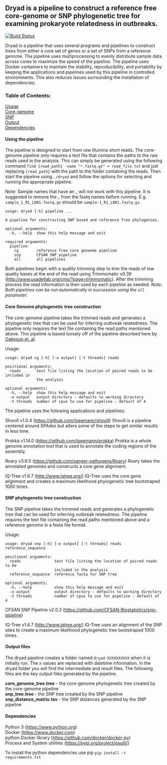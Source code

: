 ## Dryad is a pipeline to construct a reference free core-genome or SNP phylogenetic tree for examining prokaryote relatedness in outbreaks.
[![Build Status](https://travis-ci.org/k-florek/dryad.svg?branch=master)](https://travis-ci.org/k-florek/dryad)

Dryad is a pipeline that uses several programs and pipelines to construct trees from either a core set of genes or a set of SNPs from a reference genome. The pipeline uses multiprocessing to evenly distribute sample data across cores to maximize the speed of the pipeline. The pipeline uses Docker containers to maintain the stability, reproducibility, and portability by keeping the applications and pipelines used by this pipeline in controlled environments. This also reduces issues surrounding the installation of dependencies.

### Table of Contents:
[Usage](#Using-the-pipeline)  
[Core-genome](#Core-Genome-phylogenetic-tree-construction)  
[SNP](#SNP-phylogenetic-tree-construction)  
[Output](#Output-files)  
[Dependencies](#Dependencies)  

#### Using the pipeline

The pipeline is designed to start from raw Illumina short reads. The core-genome pipeline only requires a text file that contains the paths to the raw reads used in the analysis. This can simply be generated using the following command `find {read_path} -name "*.fastq.gz" > read_file.txt` and just replacing `{read_path}` with the path to the folder containing the reads. Then start the pipeline using `./dryad` and follow the options for selecting and running the appropriate pipeline.

Note: Sample names that have an _ will not work with this pipeline. It is suggested to remove the _ from the fastq names before running. E.g. `sample_1_R1_L001.fastq.gz` should be `sample-1_R1_L001.fastq.gz`.

```
usage: dryad [-h] pipeline ...

A pipeline for constructing SNP based and reference free phylogenies.

optional arguments:
  -h, --help  show this help message and exit

required arguments:
  pipeline
    cg        reference free core geneome pipeline
    snp       CFSAN SNP pipeline
    all       all pipelines
```

Both pipelines begin with a quality trimming step to trim the reads of low quality bases at the end of the read using Trimmomatic v0.39 (http://www.usadellab.org/cms/?page=trimmomatic). After the trimming process the read information is then used by each pipeline as needed. *Note: Both pipelines can be run automatically in succession using the `all` parameter.*

#### Core Genome phylogenetic tree construction
The core-genome pipeline takes the trimmed reads and generates a phylogenetic tree that can be used for inferring outbreak relatedness. The pipeline only requires the text file containing the read paths mentioned above. This pipeline is based loosely off of the pipeline described here by [Oakeson et. al](https://www.ncbi.nlm.nih.gov/pubmed/30158193).

Usage:
```
usage: dryad cg [-h] [-o output] [-t threads] reads

positional arguments:
  reads       text file listing the location of paired reads to be included in
              the analysis

optional arguments:
  -h, --help  show this help message and exit
  -o output   output directory - defaults to working directory
  -t threads  number of cpus to use for pipeline - default of 4
```

The pipeline uses the following applications and pipelines:

Shovill v1.0.4 (https://github.com/tseemann/shovill)
Shovill is a pipeline centered around SPAdes but alters some of the steps to get similar results in less time.

Prokka v1.14.0 (https://github.com/tseemann/prokka)
Prokka is a whole genome annotation tool that is used to annotate the coding regions of the assembly.

Roary v3.6.0 (https://github.com/sanger-pathogens/Roary)
Roary takes the annotated genomes and constructs a core gene alignment.

IQ-Tree v1.6.7 (http://www.iqtree.org/)
IQ-Tree uses the core gene alignment and creates a maximum likelihood phylogenetic tree bootstraped 1000 times.

#### SNP phylogenetic tree construction
The SNP pipeline takes the trimmed reads and generates a phylogenetic tree that can be used for inferring outbreak relatedness. The pipeline requires the text file containing the read paths mentioned above and a reference genome in a fasta file format.

Usage:
```
usage: dryad snp [-h] [-o output] [-t threads] reads reference_sequence

positional arguments:
  reads               text file listing the location of paired reads to be
                      included in the analysis
  reference_sequence  reference fasta for SNP tree

optional arguments:
  -h, --help          show this help message and exit
  -o output           output directory - defaults to working directory
  -t threads          number of cpus to use for pipeline - default of 4
```

CFSAN SNP Pipeline v2.0.2 (https://github.com/CFSAN-Biostatistics/snp-pipeline)

IQ-Tree v1.6.7 (http://www.iqtree.org/)
IQ-Tree uses an alignment of the SNP sites to create a maximum likelihood phylogenetic tree bootstraped 1000 times.


#### Output files
The dryad pipeline creates a folder named `dryad-XXXXXXXXXX` when it is initially run. The x values are replaced with datetime information. In the dryad folder you will find the intermediate and result files. The following files are the key output files generated by the pipeline.

**core_genome_tree.tree** - the core-genome phylogenetic tree created by the core-genome pipeline  
**snp_tree.tree** - the SNP tree created by the SNP pipeline  
**snp_distance_matrix.tsv** - the SNP distances generated by the SNP pipeline  

#### Dependencies
Python 3 (https://www.python.org)  
Docker (https://www.docker.com)  
python Docker library (https://github.com/docker/docker-py)  
Process and System utilities (https://pypi.org/project/psutil/)  

To install the python dependencies use pip `pip install -r requirements.txt`
